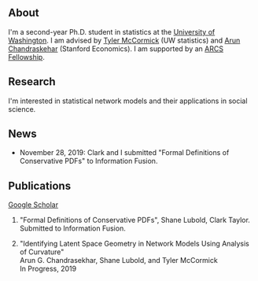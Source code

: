 ## About

I'm a second-year Ph.D. student in statistics at the [University of Washington](https://www.washington.edu/). I am advised by [Tyler McCormick](https://thmccormick.github.io/) (UW statistics) and [Arun Chandraskehar](https://web.stanford.edu/~arungc/)  (Stanford Economics). I am supported by an [ARCS Fellowship](https://www.arcsfoundation.org).

## Research

I'm interested in statistical network models and their applications in social science. 

## News
- November 28, 2019: Clark and I submitted "Formal Definitions of Conservative PDFs" to Information Fusion.

## Publications

[Google Scholar](https://scholar.google.com/citations?user=Ab-RAckAAAAJ&hl=en&oi=ao)

1) "Formal Definitions of Conservative PDFs", Shane Lubold, Clark Taylor. Submitted to Information Fusion. 

2) "Identifying Latent Space Geometry in Network Models Using Analysis of Curvature"  
Arun G. Chandrasekhar, Shane Lubold, and Tyler McCormick  
In Progress, 2019
